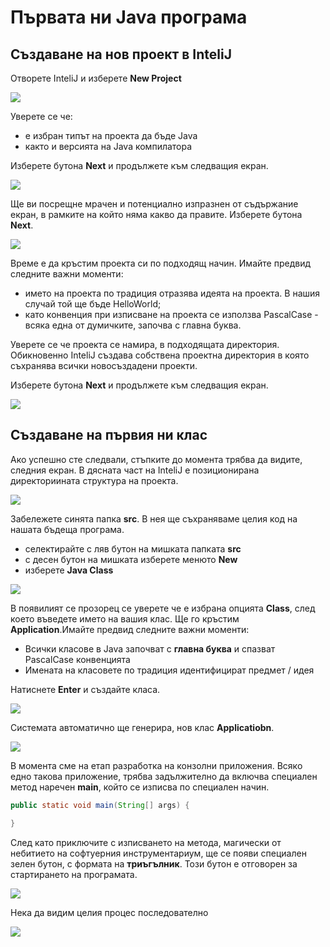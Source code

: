 # Първата ни Java програма

## Създаване на нов проект в InteliJ

Отворете InteliJ и изберете **New Project**

![](imgs/2022-04-04-22-13-06.png)

Уверете се че:
- е избран типът на проекта да бъде Java
- както и версията на Java компилатора

Изберете бутона **Next** и продължете към следващия екран.

![](imgs/2022-04-04-22-15-28.png)

Ще ви посрещне мрачен и потенциално изпразнен от съдържание екран, в рамките на който няма какво да правите. Изберете бутона **Next**.

![](imgs/2022-04-04-22-18-26.png)

Време е да кръстим проекта си по подходящ начин. Имайте предвид следните важни моменти:
- името на проекта по традиция отразява идеята на проекта. В нашия случай той ще бъде HelloWorld;
- като конвенция при изписване на проекта се използва PascalCase - всяка една от думичките, започва с главна буква.

Уверете се че проекта се намира, в подходящата директория. Обикновенно InteliJ създава собствена проектна директория в която съхранява всички новосъздадени проекти. 

Изберете бутона **Next** и продължете към следващия екран.

![](imgs/2022-04-04-22-19-46.png)

## Създаване на първия ни клас

Ако успешно сте следвали, стъпките до момента трябва да видите, следния екран. В дясната част на InteliJ е позиционирана директориината структура на проекта. 

![](imgs/2022-04-04-22-54-39.png)

Забележете синята папка **src**. В нея ще съхраняваме целия код на нашата бъдеща програма.
- селектирайте с ляв бутон на мишката папката **src**
- с десен бутон на мишката изберете менюто **New**
- изберете **Java Class**

![](imgs/2022-04-04-22-25-00.png)

В появилият се прозорец се уверете че е избрана опцията **Class**, след което въведете името на вашия клас. Ще го кръстим **Application**.Имайте предвид следните важни моменти:
- Всички класове в Java започват с **главна буква** и спазват PascalCase конвенцията
- Имената на класовете по традиция идентифицират предмет / идея

 Натиснете **Enter** и създайте класа.

![](imgs/2022-04-04-22-25-46.png)

Системата автоматично ще генерира, нов клас **Applicatiobn**.

![](imgs/2022-04-04-22-26-15.png)

В момента сме на етап разработка на конзолни приложения. Всяко едно такова приложение, трябва задължително да включва специален метод наречен **main**, който се изписва по специален начин.

```java
public static void main(String[] args) {

}
```
След като приключите с изписването на метода, магически от небитието на софтуерния инструментариум, ще се появи специален зелен бутон, с формата на **триъгълник**. Този бутон е отговорен за стартирането на програмата. 

![](imgs/2022-04-04-22-27-14.png)

Нека да видим целия процес последователно

![](imgs/hello_world_inteli_j.gif)
